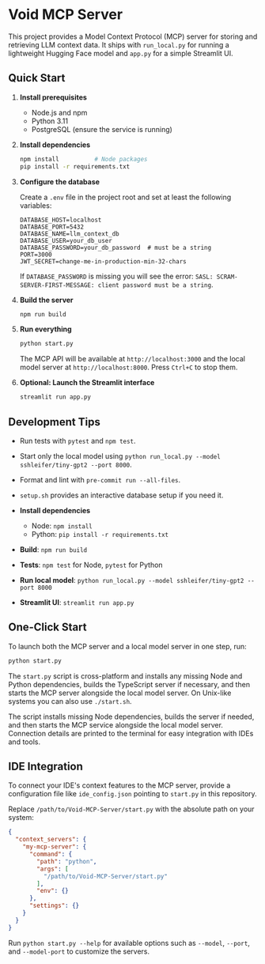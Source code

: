 # Void MCP Server

This project provides a Model Context Protocol (MCP) server for storing and retrieving LLM context data. It ships with `run_local.py` for running a lightweight Hugging Face model and `app.py` for a simple Streamlit UI.

## Quick Start

1. **Install prerequisites**
   - Node.js and npm
   - Python 3.11
   - PostgreSQL (ensure the service is running)

2. **Install dependencies**
   ```bash
   npm install          # Node packages
   pip install -r requirements.txt
   ```

3. **Configure the database**

   Create a `.env` file in the project root and set at least the following variables:
   ```env
   DATABASE_HOST=localhost
   DATABASE_PORT=5432
   DATABASE_NAME=llm_context_db
   DATABASE_USER=your_db_user
   DATABASE_PASSWORD=your_db_password  # must be a string
   PORT=3000
   JWT_SECRET=change-me-in-production-min-32-chars
   ```
   If `DATABASE_PASSWORD` is missing you will see the error:
   `SASL: SCRAM-SERVER-FIRST-MESSAGE: client password must be a string`.

4. **Build the server**
   ```bash
   npm run build
   ```

5. **Run everything**
   ```bash
   python start.py
   ```
   The MCP API will be available at `http://localhost:3000` and the local model server at `http://localhost:8000`. Press `Ctrl+C` to stop them.

6. **Optional: Launch the Streamlit interface**
   ```bash
   streamlit run app.py
   ```

## Development Tips

- Run tests with `pytest` and `npm test`.
- Start only the local model using `python run_local.py --model sshleifer/tiny-gpt2 --port 8000`.
- Format and lint with `pre-commit run --all-files`.
- `setup.sh` provides an interactive database setup if you need it.



- **Install dependencies**
  - Node: `npm install`
  - Python: `pip install -r requirements.txt`
- **Build**: `npm run build`
- **Tests**: `npm test` for Node, `pytest` for Python
- **Run local model**: `python run_local.py --model sshleifer/tiny-gpt2 --port 8000`
- **Streamlit UI**: `streamlit run app.py`

## One-Click Start

To launch both the MCP server and a local model server in one step, run:

```bash
python start.py
```

The `start.py` script is cross-platform and installs any missing Node and
Python dependencies, builds the TypeScript server if necessary, and then starts
the MCP server alongside the local model server. On Unix-like systems you can
also use `./start.sh`.

The script installs missing Node dependencies, builds the server if needed, and then starts the MCP service alongside the local model server. Connection details are printed to the terminal for easy integration with IDEs and tools.

## IDE Integration

To connect your IDE's context features to the MCP server, provide a configuration file like `ide_config.json` pointing to `start.py` in this repository.

Replace `/path/to/Void-MCP-Server/start.py` with the absolute path on your system:

```json
{
  "context_servers": {
    "my-mcp-server": {
      "command": {
        "path": "python",
        "args": [
          "/path/to/Void-MCP-Server/start.py"
        ],
        "env": {}
      },
      "settings": {}
    }
  }
}
```

Run `python start.py --help` for available options such as `--model`, `--port`, and `--model-port` to customize the servers.

